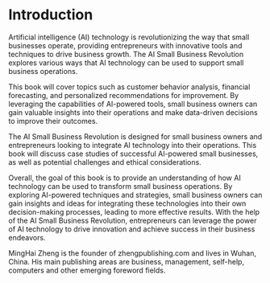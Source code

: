 # Introduction

Artificial intelligence (AI) technology is revolutionizing the way that small businesses operate, providing entrepreneurs with innovative tools and techniques to drive business growth. The AI Small Business Revolution explores various ways that AI technology can be used to support small business operations.

This book will cover topics such as customer behavior analysis, financial forecasting, and personalized recommendations for improvement. By leveraging the capabilities of AI-powered tools, small business owners can gain valuable insights into their operations and make data-driven decisions to improve their outcomes.

The AI Small Business Revolution is designed for small business owners and entrepreneurs looking to integrate AI technology into their operations. This book will discuss case studies of successful AI-powered small businesses, as well as potential challenges and ethical considerations.

Overall, the goal of this book is to provide an understanding of how AI technology can be used to transform small business operations. By exploring AI-powered techniques and strategies, small business owners can gain insights and ideas for integrating these technologies into their own decision-making processes, leading to more effective results. With the help of the AI Small Business Revolution, entrepreneurs can leverage the power of AI technology to drive innovation and achieve success in their business endeavors.

MingHai Zheng is the founder of zhengpublishing.com and lives in Wuhan, China. His main publishing areas are business, management, self-help, computers and other emerging foreword fields.
